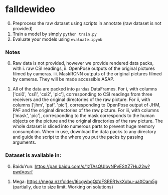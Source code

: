# falldewideo

0. Preprocess the raw dataset using scripts in annotate (raw dataset is not provided)
1. Train a model by simply ```python train.py```
2. Evaluate your models using ```evaluate.ipynb```

### Notes

0. Raw data is not provided, however we provide rendered data packs, with 
    i.      raw CSI readings, 
    ii.     OpenPose outputs of the original pictures filmed by cameras.
    iii.    MaskRCNN outputs of the original pictures filmed by cameras.
    They will be made accessible ASAP.

1. All of the data are packed into ```pandas``` DataFrames. For i, with columns ['csi0', 'csi1', 'csi2', 'pic'], corresponding to CSI readings from three receivers and the original directories of the raw picture. For ii, with columns ['jhm', 'paf', 'pic'], corresponding to OpenPose output of JHM, PAF and the original directories of the raw picture. For iii, with columns ['mask', 'pic'], corresponding to the mask corresponds to the human objects on the picture and the original directories of the raw picture. The whole dataset is sliced into numerous parts to prevent huge memory consumption. When in use, download the data packs to any directory and guide the script to the where you put the packs by passing arguments.

### Dataset is available in:

0. BaiduYun:   https://pan.baidu.com/s/1zTAsQUIbvNPvESXZ7Hu22w?pwd=osrf 

1. Mega:       https://mega.nz/folder/l6cgwbgQ#dFSRER1vkXobu-uaXOam5g (partially, due to size limit. Working on solutions)
